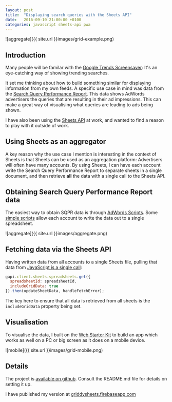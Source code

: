 ```yaml
---
layout: post
title:  "Displaying search queries with the Sheets API"
date:   2016-09-10 21:00:00 +0100
categories: javascript sheets-api pwa
---
```

![aggregate]({{ site.url }}images/grid-example.png)

## Introduction

Many people will be familar with the [Google Trends Screensaver](https://www.google.com/trends/hottrends/visualize?nrow=3&ncol=4):
It's an eye-catching way of showing trending searches.

It set me thinking about how to build something similar for displaying
information from my own feeds. A specific use case in mind was data from the
[Search Query Performance Report](https://developers.google.com/adwords/api/docs/appendix/reports/search-query-performance-report).
This data shows AdWords advertisers the queries that are resulting in their
ad impressions. This can make a great way of visualising what queries are
leading to ads being shown.

I have also been using the [Sheets API](https://developers.google.com/sheets/)
at work, and wanted to find a reason to play with it outside of work.

## Using Sheets as an aggregator

A key reason why the use case I mention is interesting in the context of Sheets
is that Sheets can be used as an aggregation platform: Advertisers will often
have many accounts. By using Sheets, I can have each account write the Search
Query Performance Report to separate sheets in a single document, and then
retrieve **all** the data with a single call to the Sheets API.

## Obtaining Search Query Performance Report data

The easiest way to obtain SQPR data is through [AdWords Scripts](https://developers.google.com/adwords/scripts/).
Some [simple scripts](https://github.com/plemont/griddysheets/adwords_scripts)
allow each account to write the data out to a single spreadsheet.

![aggregate]({{ site.url }}images/aggregate.png)

## Fetching data via the Sheets API

Having written data from all accounts to a single Sheets file, pulling that
data from [JavaScript is a single call](https://github.com/plemont/griddysheets/blob/master/app/scripts/sheets.js):

```javascript
gapi.client.sheets.spreadsheets.get({
  spreadsheetId: spreadsheetId,
  includeGridData: true
}).then(updateSheetData, handleFetchError);
```

The key here to ensure that all data is retrieved from all sheets is the
`includeGridData` property being set.

## Visualisation

To visualise the data, I built on the [Web Starter Kit](https://github.com/google/web-starter-kit)
to build an app which works as well on a PC or big screen as it does on a mobile
device.

![mobile]({{ site.url }}images/grid-mobile.png)

## Details

The project is [available on github](https://github.com/plemont/griddysheets).
Consult the README.md file for details on setting it up.

I have published my version at [griddysheets.firebaseapp.com](https://griddysheets.firebaseapp.com)
